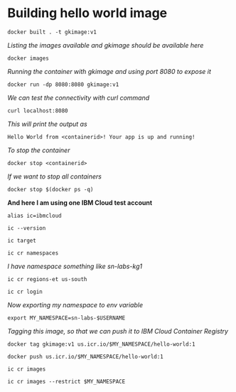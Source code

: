 # Building hello world image

`docker built . -t gkimage:v1`

*Listing the images available and gkimage should be available here*

`docker images`

*Running the container with gkimage and using port 8080 to expose it*

`docker run -dp 8080:8080 gkimage:v1`

*We can test the connectivity with curl command*

`curl localhost:8080`

*This will print the output as*

`Hello World from <containerid>! Your app is up and running!`

*To stop the container*

`docker stop <containerid>`

*If we want to stop all containers*

`docker stop $(docker ps -q)`


**And here I am using one IBM Cloud test account**

`alias ic=ibmcloud`

`ic --version`

`ic target`

`ic cr namespaces`

*I have namespace something like sn-labs-kg1*

`ic cr regions-et us-south`

`ic cr login`

*Now exporting my namespace to env variable*

`export MY_NAMESPACE=sn-labs-$USERNAME`

*Tagging this image, so that we can push it to IBM Cloud Container Registry*

`docker tag gkimage:v1 us.icr.io/$MY_NAMESPACE/hello-world:1`

`docker push us.icr.io/$MY_NAMESPACE/hello-world:1`

`ic cr images`

`ic cr images --restrict $MY_NAMESPACE`
